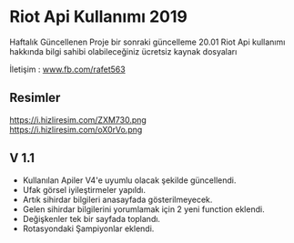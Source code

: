 # Riot Api Kullanımı 2019
Haftalık Güncellenen Proje bir sonraki güncelleme 20.01
Riot Api kullanımı hakkında bilgi sahibi olabileceğiniz ücretsiz kaynak dosyaları

İletişim : www.fb.com/rafet563

## Resimler
https://i.hizliresim.com/ZXM730.png <br>
https://i.hizliresim.com/oX0rVo.png <br>


## V 1.1
- Kullanılan Apiler V4'e uyumlu olacak şekilde güncellendi.
- Ufak görsel iyileştirmeler yapıldı.
- Artık sihirdar bilgileri anasayfada gösterilmeyecek.
- Gelen sihirdar bilgilerini yorumlamak için 2 yeni function eklendi.
- Değişkenler tek bir sayfada toplandı.
- Rotasyondaki Şampiyonlar eklendi.
